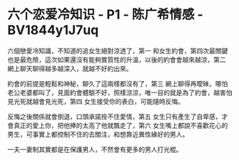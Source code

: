 # 六个恋爱冷知识 - P1 - 陈广希情感 - BV1844y1J7uq

六個戀愛冷知識，不知道的追女生絕對涼透了，第一 和女生約會，第四次最關鍵也是最危險，這次如果還沒有能夠實質性的升溫，以後的約會會越來越涼，第二 網上聊天聊得越多越深入，就越不好約出來。

約會的前提是輕鬆和神秘，聊久了這兩樣都沒有了，第三 網上聊得再曖昧，哪怕老公老婆都叫了，見面約會體驗不好，照樣涼涼，唯一目的就是為了約會，越害怕見光死就越會見光死，第四 女生接受你的表白，可能隨時反悔。

反悔之後關係就會倒退，口頭承諾拴不住愛情，第五 女生只有產生了自卑感，才會真正的愛上你，把他捧的太高了他就飄走了，第六 女生嘴上都說不喜歡花心的男生，可事實上都控制不住的去關注，和想靠近異性緣好的男人。

一夫一妻制其實都是在保護男人，不然會有更多的男人打光棍。